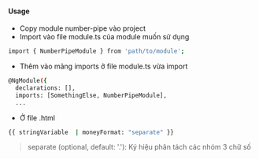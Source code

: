 #### Usage

- Copy module number-pipe vào project
- Import vào file module.ts của module muốn sử dụng

```sh
import { NumberPipeModule } from 'path/to/module';
```

- Thêm vào mảng imports ở file module.ts vừa import

```sh
@NgModule({
  declarations: [],
  imports: [SomethingElse, NumberPipeModule],
  ...
```

- Ở file .html

```sh
{{ stringVariable  | moneyFormat: "separate" }}
```

> separate (optional, default: '.'): Ký hiệu phân tách các nhóm 3 chữ số
